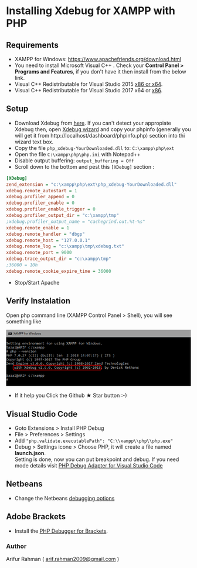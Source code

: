 # Installing Xdebug for XAMPP with PHP

## Requirements

* XAMPP for Windows: https://www.apachefriends.org/download.html
* You need to install Microsoft Visual C++ . Check your **Control Panel > Programs and Features**, if you don't have it then install from the below link. 
* Visual C++ Redistributable for Visual Studio 2015 [x86 or x64](http://www.microsoft.com/en-us/download/details.aspx?id=48145).
* Visual C++ Redistributable for Visual Studio 2017 x64 or [x86](https://go.microsoft.com/fwlink/?LinkId=746571).

## Setup

* Download Xdebug from [here](https://xdebug.org/download.php). If you can't detect your appropiate Xdebug then, open [Xdebug wizard](https://xdebug.org/wizard.php) and copy your phpinfo (generally you will get it from http://localhost/dashboard/phpinfo.php) section into thi wizard text box.
* Copy the file `php_xdebug-YourDownloaded.dll` to: `C:\xampp\php\ext`
* Open the file `C:\xampp\php\php.ini` with Notepad++
* Disable output buffering: `output_buffering = Off`
* Scroll down to the bottom and pest this `[XDebug]` section :

```ini
[XDebug]
zend_extension = "c:\xampp\php\ext\php_xdebug-YourDownloaded.dll"
xdebug.remote_autostart = 1
xdebug.profiler_append = 0
xdebug.profiler_enable = 0
xdebug.profiler_enable_trigger = 0
xdebug.profiler_output_dir = "c:\xampp\tmp"
;xdebug.profiler_output_name = "cachegrind.out.%t-%s"
xdebug.remote_enable = 1
xdebug.remote_handler = "dbgp"
xdebug.remote_host = "127.0.0.1"
xdebug.remote_log = "c:\xampp\tmp\xdebug.txt"
xdebug.remote_port = 9000
xdebug.trace_output_dir = "c:\xampp\tmp"
;36000 = 10h
xdebug.remote_cookie_expire_time = 36000
```
* Stop/Start Apache

## Verify Instalation

Open php command line (XAMPP Control Panel > Shell), you will see something like 

![Verify Instalation](https://github.com/arif2009/Installing-Xdebug-for-XAMPP/blob/master/xdebug.png)

* If it help you Click the Github &#9733; Star button :-)

## Visual Studio Code

* Goto Extensions > Install PHP Debug
* File > Preferences > Settings
* Add `"php.validate.executablePath": "C:\\xampp\\php\\php.exe"`
* Debug > Settings icone > Choose PHP, it will create a file named **launch.json**. <br/>
Setting is done, now you can put breakpoint and debug. If you need mode details visit [PHP Debug Adapter for Visual Studio Code](https://marketplace.visualstudio.com/items?itemName=felixfbecker.php-debug) 

## Netbeans

* Change the Netbeans [debugging options](https://netbeans.org/kb/docs/php/debugging.html#options)

## Adobe Brackets

* Install the [PHP Debugger for Brackets](https://github.com/spocke/php-debugger).

### Author
Arifur Rahman ( arif.rahman2009@gmail.com )
